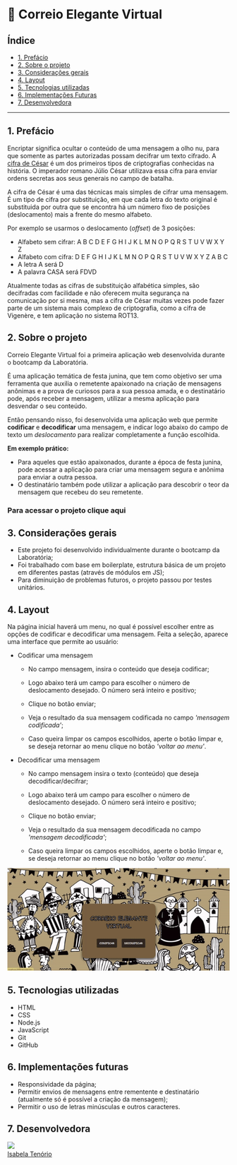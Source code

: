  # :love_letter: Correio Elegante Virtual

## Índice

* [1. Prefácio](#1-prefácio)
* [2. Sobre o projeto](#2-sobre-o-projeto)
* [3. Considerações gerais](#3-considerações-gerais)
* [4. Layout](#5-layout)
* [5. Tecnologias utilizadas](#5-tecnologias-utilizadas)
* [6. Implementações Futuras](#6-implementações-futuras)
* [7. Desenvolvedora](#7-desenvolvedora)

***

## 1. Prefácio

Encriptar significa ocultar o conteúdo de uma mensagem a olho nu,
para que somente as partes autorizadas possam decifrar um texto cifrado.
A [cifra de César](https://pt.wikipedia.org/wiki/Cifra_de_C%C3%A9sar)
é um dos primeiros tipos de criptografias conhecidas na história.
O imperador romano Júlio César utilizava essa cifra para enviar
ordens secretas aos seus generais no campo de batalha.

A cifra de César é uma das técnicas mais simples de cifrar uma mensagem. É um
tipo de cifra por substituição, em que cada letra do texto original é
substituida por outra que se encontra há um número fixo de posições
(deslocamento) mais a frente do mesmo alfabeto.

Por exemplo se usarmos o deslocamento (_offset_) de 3 posições:

* Alfabeto sem cifrar: A B C D E F G H I J K L M N O P Q R S T U V W X Y Z
* Alfabeto com cifra:  D E F G H I J K L M N O P Q R S T U V W X Y Z A B C
* A letra A será D
* A palavra CASA será FDVD

Atualmente todas as cifras de substituição alfabética simples, são decifradas
com facilidade e não oferecem muita segurança na comunicação por si mesma,
mas a cifra de César muitas vezes pode fazer parte de um sistema
mais complexo de criptografia, como
a cifra de Vigenère, e tem aplicação no sistema ROT13.

## 2. Sobre o projeto

Correio Elegante Virtual foi a primeira aplicação web desenvolvida durante o bootcamp da Laboratória. 

É uma aplicação temática de festa junina, que tem como objetivo ser uma ferramenta que auxilia o remetente apaixonado na criação de mensagens anônimas e a prova de curiosos para a sua pessoa amada, e o destinatário pode, após receber a mensagem, utilizar a mesma aplicação para desvendar o seu conteúdo. 

Então pensando nisso, foi desenvolvida uma aplicação web que permite **codificar** e **decodificar** uma mensagem, e indicar logo abaixo do campo de texto um *deslocamento* para realizar completamente a função escolhida.

**Em exemplo prático:**

* Para aqueles que estão apaixonados, durante a época de festa junina, pode acessar a aplicação para criar uma mensagem segura e anônima para enviar a outra pessoa.
* O destinatário também pode utilizar a aplicação para descobrir o teor da mensagem que recebeu do seu remetente.

### Para acessar o projeto clique aqui

## 3. Considerações gerais

* Este projeto foi desenvolvido individualmente durante o bootcamp da Laboratória;
* Foi trabalhado com base em boilerplate, estrutura básica de um projeto em diferentes pastas (através de módulos em JS);
* Para diminuição de problemas futuros, o projeto passou por testes unitários. 

## 4. Layout

Na página inicial haverá um menu, no qual é possível escolher entre as opções de codificar e decodificar uma mensagem. Feita a seleção, aparece uma interface que permite ao usuário:

* Codificar uma mensagem

  - No campo mensagem, insira o conteúdo que deseja codificar;

  - Logo abaixo terá um campo para escolher o número de deslocamento desejado. O número será inteiro e positivo; 

  - Clique no botão enviar;

  - Veja o resultado da sua mensagem codificada no campo *'mensagem codificada'*;

  - Caso queira limpar os campos escolhidos, aperte o botão limpar e, se deseja retornar ao menu clique no botão *'voltar ao menu'*.

* Decodificar uma mensagem

   - No campo mensagem insira o texto (conteúdo) que deseja decodificar/decifrar;

   - Logo abaixo terá um campo para escolher o número de deslocamento desejado. O número será inteiro e positivo;

   - Clique no botão enviar;

   - Veja o resultado da sua mensagem decodificada no campo *'mensagem decodificada'*;

   - Caso queira limpar os campos escolhidos, aperte o botão limpar e, se deseja retornar ao menu clique no botão *'voltar ao menu'*.

<p align="center">
<img src="./src/image/correioElegante.gif">
</p>

## 5. Tecnologias utilizadas

* HTML
* CSS
* Node.js
* JavaScript
* Git
* GitHub

## 6. Implementações futuras

* Responsividade da página;
* Permitir envios de mensagens entre rementente e destinatário (atualmente só é possível a criação da mensagem); 
* Permitir o uso de letras minúsculas e outros caracteres.

## 7. Desenvolvedora

<img loading="lazy" src="https://avatars.githubusercontent.com/u/117682146?s=400&u=fb1bd6336cde2b5f4c0fd922206c20e89804b67b&v=4" width=115><br>
[Isabela Tenório](https://github.com/belatenorio)




